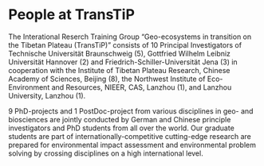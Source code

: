 # People at TransTiP

The Interational Reserch Training Group “Geo-ecosystems in transition on the Tibetan Plateau (TransTiP)” consists of 10 Principal Investigators of Technische Universität Braunschweig (5), Gottfried Wilhelm Leibniz Universität Hannover (2) and Friedrich-Schiller-Universität Jena (3) in cooperation with the Institute of Tibetan Plateau Research, Chinese Academy of Sciences, Beijing (8), the Northwest Institute of Eco-Environment and Resources, NIEER, CAS, Lanzhou (1), and Lanzhou University, Lanzhou (1).

9 PhD-projects and 1 PostDoc-project from various disciplines in geo- and biosciences are jointly conducted by German and Chinese principle investigators and PhD students from all over the world. Our graduate students are part of internationally-competitive cutting-edge research are prepared for environmental impact assessment and environmental problem solving by crossing disciplines on a high international level.
